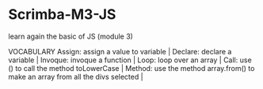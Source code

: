 # Scrimba-M3-JS
 learn again the basic of JS (module 3)


VOCABULARY
Assign: assign a value to variable | 
Declare: declare a variable | 
Invoque: invoque a function | 
Loop: loop over an array | 
Call: use () to call the method toLowerCase | 
Method: use the method array.from() to make an array from all the divs selected | 
